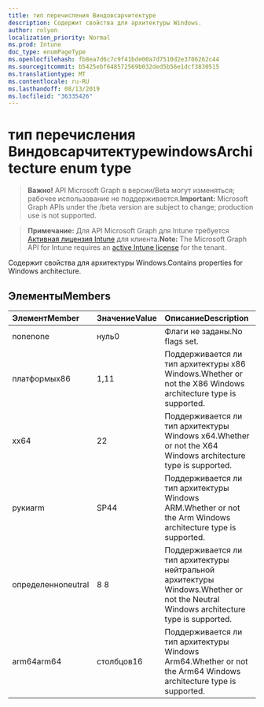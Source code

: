```yaml
---
title: тип перечисления Виндовсарчитектуре
description: Содержит свойства для архитектуры Windows.
author: rolyon
localization_priority: Normal
ms.prod: Intune
doc_type: enumPageType
ms.openlocfilehash: fb8ea7d6c7c9f41bde00a7d7510d2e3706262c44
ms.sourcegitcommit: b5425ebf648572569b032ded5b56e1dcf3830515
ms.translationtype: MT
ms.contentlocale: ru-RU
ms.lasthandoff: 08/13/2019
ms.locfileid: "36335426"
---
```

# <a name="windowsarchitecture-enum-type"></a><span data-ttu-id="5b6c1-103">тип перечисления Виндовсарчитектуре</span><span class="sxs-lookup"><span data-stu-id="5b6c1-103">windowsArchitecture enum type</span></span>

> <span data-ttu-id="5b6c1-104">**Важно!** API Microsoft Graph в версии/Beta могут изменяться; рабочее использование не поддерживается.</span><span class="sxs-lookup"><span data-stu-id="5b6c1-104">**Important:** Microsoft Graph APIs under the /beta version are subject to change; production use is not supported.</span></span>

> <span data-ttu-id="5b6c1-105">**Примечание:** Для API Microsoft Graph для Intune требуется [Активная лицензия Intune](https://go.microsoft.com/fwlink/?linkid=839381) для клиента.</span><span class="sxs-lookup"><span data-stu-id="5b6c1-105">**Note:** The Microsoft Graph API for Intune requires an [active Intune license](https://go.microsoft.com/fwlink/?linkid=839381) for the tenant.</span></span>

<span data-ttu-id="5b6c1-106">Содержит свойства для архитектуры Windows.</span><span class="sxs-lookup"><span data-stu-id="5b6c1-106">Contains properties for Windows architecture.</span></span>

## <a name="members"></a><span data-ttu-id="5b6c1-107">Элементы</span><span class="sxs-lookup"><span data-stu-id="5b6c1-107">Members</span></span>
|<span data-ttu-id="5b6c1-108">Элемент</span><span class="sxs-lookup"><span data-stu-id="5b6c1-108">Member</span></span>|<span data-ttu-id="5b6c1-109">Значение</span><span class="sxs-lookup"><span data-stu-id="5b6c1-109">Value</span></span>|<span data-ttu-id="5b6c1-110">Описание</span><span class="sxs-lookup"><span data-stu-id="5b6c1-110">Description</span></span>|
|:---|:---|:---|
|<span data-ttu-id="5b6c1-111">none</span><span class="sxs-lookup"><span data-stu-id="5b6c1-111">none</span></span>|<span data-ttu-id="5b6c1-112">нуль</span><span class="sxs-lookup"><span data-stu-id="5b6c1-112">0</span></span>|<span data-ttu-id="5b6c1-113">Флаги не заданы.</span><span class="sxs-lookup"><span data-stu-id="5b6c1-113">No flags set.</span></span>|
|<span data-ttu-id="5b6c1-114">платформы</span><span class="sxs-lookup"><span data-stu-id="5b6c1-114">x86</span></span>|<span data-ttu-id="5b6c1-115">1,1</span><span class="sxs-lookup"><span data-stu-id="5b6c1-115">1</span></span>|<span data-ttu-id="5b6c1-116">Поддерживается ли тип архитектуры x86 Windows.</span><span class="sxs-lookup"><span data-stu-id="5b6c1-116">Whether or not the X86 Windows architecture type is supported.</span></span>|
|<span data-ttu-id="5b6c1-117">x</span><span class="sxs-lookup"><span data-stu-id="5b6c1-117">x64</span></span>|<span data-ttu-id="5b6c1-118">2</span><span class="sxs-lookup"><span data-stu-id="5b6c1-118">2</span></span>|<span data-ttu-id="5b6c1-119">Поддерживается ли тип архитектуры Windows x64.</span><span class="sxs-lookup"><span data-stu-id="5b6c1-119">Whether or not the X64 Windows architecture type is supported.</span></span>|
|<span data-ttu-id="5b6c1-120">руки</span><span class="sxs-lookup"><span data-stu-id="5b6c1-120">arm</span></span>|<span data-ttu-id="5b6c1-121">SP4</span><span class="sxs-lookup"><span data-stu-id="5b6c1-121">4</span></span>|<span data-ttu-id="5b6c1-122">Поддерживается ли тип архитектуры Windows ARM.</span><span class="sxs-lookup"><span data-stu-id="5b6c1-122">Whether or not the Arm Windows architecture type is supported.</span></span>|
|<span data-ttu-id="5b6c1-123">определенно</span><span class="sxs-lookup"><span data-stu-id="5b6c1-123">neutral</span></span>|<span data-ttu-id="5b6c1-124">8 </span><span class="sxs-lookup"><span data-stu-id="5b6c1-124">8</span></span>|<span data-ttu-id="5b6c1-125">Поддерживается ли тип архитектуры нейтральной архитектуры Windows.</span><span class="sxs-lookup"><span data-stu-id="5b6c1-125">Whether or not the Neutral Windows architecture type is supported.</span></span>|
|<span data-ttu-id="5b6c1-126">arm64</span><span class="sxs-lookup"><span data-stu-id="5b6c1-126">arm64</span></span>|<span data-ttu-id="5b6c1-127">столбцов</span><span class="sxs-lookup"><span data-stu-id="5b6c1-127">16</span></span>|<span data-ttu-id="5b6c1-128">Поддерживается ли тип архитектуры Windows Arm64.</span><span class="sxs-lookup"><span data-stu-id="5b6c1-128">Whether or not the Arm64 Windows architecture type is supported.</span></span>|



